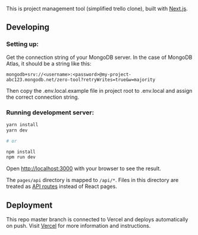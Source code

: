 This is project management tool (simplified trello clone), built with [Next.js](https://nextjs.org/).

## Developing

### Setting up:

Get the connection string of your MongoDB server. In the case of MongoDB Atlas, it should be a string like this:

```
mongodb+srv://<username>:<password>@my-project-abc123.mongodb.net/zero-tool?retryWrites=true&w=majority
```

Then copy the .env.local.example file in project root to .env.local and assign the correct connection string.

### Running development server:

```bash
yarn install
yarn dev

# or

npm install
npm run dev
```

Open [http://localhost:3000](http://localhost:3000) with your browser to see the result.

The `pages/api` directory is mapped to `/api/*`. Files in this directory are treated as [API routes](https://nextjs.org/docs/api-routes/introduction) instead of React pages.

## Deployment

This repo master branch is connected to Vercel and deploys automatically on push. Visit [Vercel](https://vercel.com) for more information and instructions.
